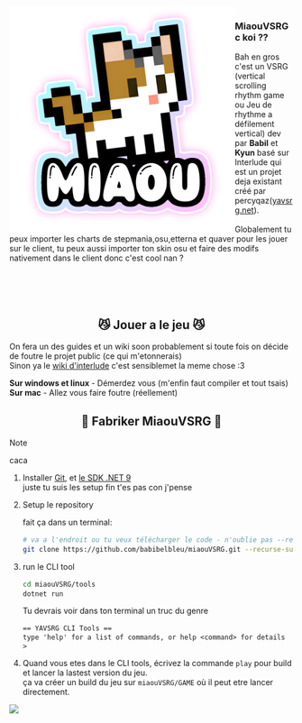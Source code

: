 <img src="https://raw.githubusercontent.com/MiaouVSRG/miaouVSRG/refs/heads/master/interlude/src/Resources/default/Textures/LOGO%20RAW.png?token=GHSAT0AAAAAADB2OFQAX4TVDCWQN3EZLV5IZ7VOLLQ" align="left" height="400">

### MiaouVSRG c koi ??

Bah en gros c'est un VSRG (vertical scrolling rhythm game ou Jeu de rhythme a défilement vertical) dev par **Babil** et **Kyun** basé sur Interlude qui est un projet deja existant créé par percyqaz([yavsrg.net](https://www.yavsrg.net)).
<br/>
<br/>
Globalement tu peux importer les charts de stepmania,osu,etterna et quaver pour les jouer sur le client, tu peux aussi importer ton skin osu et faire des modifs nativement dans le client donc c'est cool nan ?
<br/>
<br/>
<br/>
<br/>
<br/>
<h2 align="center">😼 Jouer a le jeu 😼</h2>

On fera un des guides et un wiki soon probablement si toute fois on décide de foutre le projet public (ce qui m'etonnerais)  
Sinon ya le [wiki d'interlude](https://www.yavsrg.net/interlude/wiki) c'est sensiblemet la meme chose :3 

**Sur windows et linux** - Démerdez vous (m'enfin faut compiler et tout tsais)
<br/>
**Sur mac** - Allez vous faire foutre (réellement)

<h2 align="center">🧱 Fabriker MiaouVSRG 🧱</h2>

> [!Note]
>
> caca

1. Installer [Git](https://git-scm.com/downloads), et [le SDK .NET 9](https://dotnet.microsoft.com/en-us/download/dotnet/9.0)  
juste tu suis les setup fin t'es pas con j'pense

2. Setup le repository

	fait ça dans un terminal:
	```bash
	# va a l'endroit ou tu veux télécharger le code - n'oublie pas --recurse-submodules!
	git clone https://github.com/babibelbleu/miaouVSRG.git --recurse-submodules
	```
	
3. run le CLI tool
	```bash
	cd miaouVSRG/tools
	dotnet run
	```
	Tu devrais voir dans ton terminal un truc du genre
	```
	== YAVSRG CLI Tools ==
	type 'help' for a list of commands, or help <command> for details
	>
	```

4. Quand vous etes dans le CLI tools, écrivez la commande `play` pour build et lancer la lastest version du jeu.  
   ça va créer un build du jeu sur `miaouVSRG/GAME` où il peut etre lancer directement. 

<img src="https://i.ibb.co/cXr93sQb/20250404-215447.jpg" align="left" height="800">
